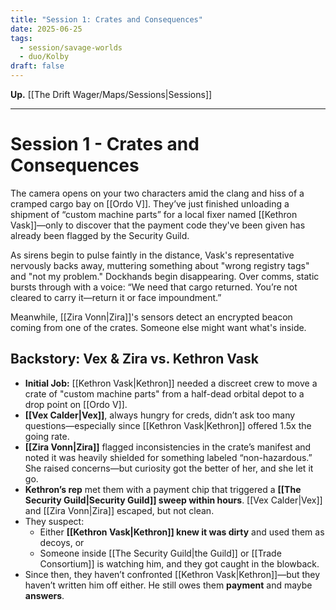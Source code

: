 ```yaml
---
title: "Session 1: Crates and Consequences"
date: 2025-06-25
tags:
  - session/savage-worlds
  - duo/Kolby
draft: false
---
```

**Up.** [[The Drift Wager/Maps/Sessions|Sessions]]

---

# Session 1 - Crates and Consequences

The camera opens on your two characters amid the clang and hiss of a cramped cargo bay on [[Ordo V]]. They’ve just finished unloading a shipment of “custom machine parts” for a local fixer named [[Kethron Vask]]—only to discover that the payment code they've been given has already been flagged by the Security Guild.

As sirens begin to pulse faintly in the distance, Vask's representative nervously backs away, muttering something about "wrong registry tags" and "not my problem." Dockhands begin disappearing. Over comms, static bursts through with a voice: “We need that cargo returned. You’re not cleared to carry it—return it or face impoundment.”

Meanwhile, [[Zira Vonn|Zira]]'s sensors detect an encrypted beacon coming from one of the crates. Someone else might want what's inside.

## **Backstory: Vex & Zira vs. Kethron Vask**

- **Initial Job:** [[Kethron Vask|Kethron]] needed a discreet crew to move a crate of "custom machine parts" from a half-dead orbital depot to a drop point on [[Ordo V]].
- **[[Vex Calder|Vex]]**, always hungry for creds, didn’t ask too many questions—especially since [[Kethron Vask|Kethron]] offered 1.5x the going rate.
- **[[Zira Vonn|Zira]]** flagged inconsistencies in the crate’s manifest and noted it was heavily shielded for something labeled “non-hazardous.” She raised concerns—but curiosity got the better of her, and she let it go.
- **Kethron’s rep** met them with a payment chip that triggered a **[[The Security Guild|Security Guild]] sweep within hours**. [[Vex Calder|Vex]] and [[Zira Vonn|Zira]] escaped, but not clean.
- They suspect:
    - Either **[[Kethron Vask|Kethron]] knew it was dirty** and used them as decoys, or
    - Someone inside [[The Security Guild|the Guild]] or [[Trade Consortium]] is watching him, and they got caught in the blowback.   
- Since then, they haven’t confronted [[Kethron Vask|Kethron]]—but they haven’t written him off either. He still owes them **payment** and maybe **answers**.